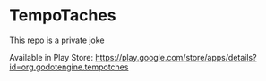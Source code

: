 # TempoTaches

This repo is a private joke

Available in Play Store:
https://play.google.com/store/apps/details?id=org.godotengine.tempotches

